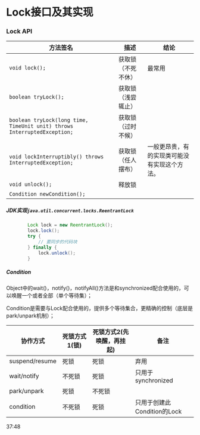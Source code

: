 # Lock接口及其实现

### Lock API

| 方法签名                                                     | 描述               | 结论                                         |
| ------------------------------------------------------------ | ------------------ | -------------------------------------------- |
| `void lock();`                                               | 获取锁（不死不休） | 最常用                                       |
| `boolean tryLock();`                                         | 获取锁（浅尝辄止） |                                              |
| `boolean tryLock(long time, TimeUnit unit) throws InterruptedException;` | 获取锁（过时不候） |                                              |
| `void lockInterruptibly() throws InterruptedException;`      | 获取锁（任人摆布） | 一般更昂贵，有的实现类可能没有实现这个方法。 |
| `void unlock();`                                             | 释放锁             |                                              |
| `Condition newCondition();`                                  |                    |                                              |



##### JDK实现`java.util.concurrent.locks.ReentrantLock`

```java
        Lock lock = new ReentrantLock();
        lock.lock();
        try {
            // 要同步的代码块
        } finally {
            lock.unlock();
        }
```

##### Condition

Object中的wait()，notify()，notifyAll()方法是和synchronized配合使用的，可以唤醒一个或者全部（单个等待集）； 

Condition是需要与Lock配合使用的，提供多个等待集合，更精确的控制（底层是park/unpark机制）；

| 协作方式       | 死锁方式1(锁) | 死锁方式2(先唤醒，再挂起) | 备注                        |
| -------------- | ------------- | ------------------------- | --------------------------- |
| suspend/resume | 死锁          | 死锁                      | 弃用                        |
| wait/notify    | 不死锁        | 死锁                      | 只用于synchronized          |
| park/unpark    | 死锁          | 不死锁                    |                             |
| condition      | 不死锁        | 死锁                      | 只用于创建此Condition的Lock |



37:48
